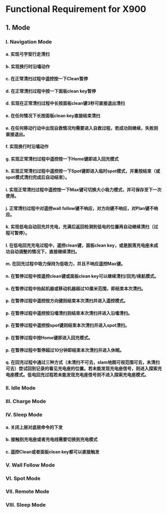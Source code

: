 # Functional Requirement for X900

## 1. Mode

### I. Navigation Mode

#### a. 实现弓字型行走清扫
#### b. 实现换行时沿墙动作
#### c. 在正常清扫过程中遥控按一下Clean暂停
#### d. 在正常清扫过程中按一下面板clean key暂停
#### d. 实现在正常清扫过程中长按面板clean键3秒可直接退出清扫
#### e. 在任何情况下长按面板clean key直接结束清扫
#### e. 在任何移动行动中出现自救情况均需要进入自救过程，若成功则继续，失败则直接退出。
#### f. 实现换行时沿墙动作
#### g. 实现正常清扫过程中遥控按一下Home键即进入回充模式
#### h. 实现正常清扫过程中遥控按一下Spot键即进入临时spot模式，并重按结束（或spot模式清扫完成后自动结束）。
#### i. 实现正常清扫过程中遥控按一下Max键可切换大小吸力模式，并可保存至下一次使用。
#### j. 正常清扫过程中对遥控wall follow键不响应，对方向键不响应，对Plan键不响应。
#### k. 实现低电自动回充并充电，充满后返回检测到低电的位置再自动继续清扫（过程可暂停）。
#### l. 在低电回充充电过程中，遥控clean键，面板clean key，或是脱落充电座未成功自动调整的情况下，直接继续清扫。
#### m. 在回充过程中吸力保持为低吸力，并且不响应遥控Max键。
#### n. 在暂停过程中按遥控clean键或面板clean key可以继续清扫/回充/续航模式。
#### o. 在暂停过程中抬起机器或移动机器超过10厘米范围，即结束本次清扫。
#### p. 在暂停过程中遥控按方向键则结束本次清扫并进入遥控模式。
#### p. 在暂停过程中遥控按沿墙清扫则结束本次清扫并进入沿墙清扫。
#### p. 在暂停过程中遥控按spot键则结束本次清扫并进入spot清扫。
#### p. 在暂停过程中按Home键即进入回充模式。
#### p. 在暂停过程中暂停超过10分钟即结束本次清扫并进入休眠。
#### q. 在回充过程中通过三种方式（未清扫不可去，slam地图可视范围可去，未清扫可去）尝试回到记录的看见充电座的位置。若未能发现充电座信号，则进入探索充电座模式。低电回充过程若未能发现充电座信号则不进入探索充电座模式。

### II. Idle Mode
### III. Charge Mode
### IV. Sleep Mode

#### a. 关闭上层对底层命令的下发
#### b. 接触到充电座或者充电线需要切换到充电模式
#### c. 遥控Clean或者面板clean key都可以直接触发
### V. Wall Follow Mode
### VI. Spot Mode
### VII. Remote Mode
### VIII. Sleep Mode
